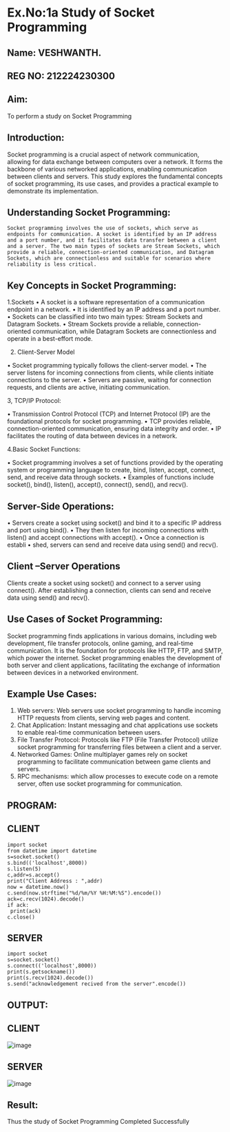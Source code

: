 # Ex.No:1a Study of Socket Programming
## Name: VESHWANTH.
## REG NO: 212224230300
## Aim: 
To perform a study on Socket Programming
## Introduction:

Socket programming is a crucial aspect of network communication, allowing for data exchange between computers over a network. It forms the backbone of various networked applications, enabling communication between clients and servers. This study explores the fundamental concepts of socket programming, its use cases, and provides a practical example to demonstrate its implementation.
## Understanding Socket Programming:
	Socket programming involves the use of sockets, which serve as endpoints for communication. A socket is identified by an IP address and a port number, and it facilitates data transfer between a client and a server. The two main types of sockets are Stream Sockets, which provide a reliable, connection-oriented communication, and Datagram Sockets, which are connectionless and suitable for scenarios where reliability is less critical.
## Key Concepts in Socket Programming:
1.Sockets
•	A socket is a software representation of a communication endpoint in a network.
•	It is identified by an IP address and a port number.
•	Sockets can be classified into two main types: Stream Sockets and Datagram Sockets.
•	Stream Sockets provide a reliable, connection-oriented communication, while Datagram Sockets are connectionless and operate in a best-effort mode.

2. Client-Server Model

•	Socket programming typically follows the client-server model.
•	The server listens for incoming connections from clients, while clients initiate connections to the server.
•	Servers are passive, waiting for connection requests, and clients are active, initiating communication.

3, TCP/IP Protocol:

•	Transmission Control Protocol (TCP) and Internet Protocol (IP) are the foundational protocols for socket programming.
•	TCP provides reliable, connection-oriented communication, ensuring data integrity and order.
•	IP facilitates the routing of data between devices in a network.

4.Basic Socket Functions:

•	Socket programming involves a set of functions provided by the operating system or programming language to create, bind, listen, accept, connect, send, and receive data through sockets.
•	Examples of functions include socket(), bind(), listen(), accept(), connect(), send(), and recv().

## Server-Side Operations:

•	Servers create a socket using socket() and bind it to a specific IP address and port using bind().
•	They then listen for incoming connections with listen() and accept connections with accept().
•	Once a connection is establi
•	shed, servers can send and receive data using send() and recv().

## Client –Server Operations

Clients create a socket using socket() and connect to a server using connect().
After establishing a connection, clients can send and receive data using send() and recv().

## Use Cases of Socket Programming:
Socket programming finds applications in various domains, including web development, file transfer protocols, online gaming, and real-time communication. It is the foundation for protocols like HTTP, FTP, and SMTP, which power the internet. Socket programming enables the development of both server and client applications, facilitating the exchange of information between devices in a networked environment.
## Example Use Cases:

1.	Web servers: Web servers use socket programming to handle incoming HTTP requests from clients, serving web pages and content.
2.	Chat Application: Instant messaging and chat applications use sockets to enable real-time communication between users.
3.	File Transfer Protocol: Protocols like FTP (File Transfer Protocol) utilize socket programming for transferring files between a client and a server.
4.	Networked Games: Online multiplayer games rely on socket programming to facilitate communication between game clients and servers.
5.	RPC mechanisms: which allow processes to execute code on a remote server, often use socket programming for communication.

## PROGRAM:
## CLIENT
	import socket
	from datetime import datetime
	s=socket.socket()
	s.bind(('localhost',8000))
	s.listen(5)
	c,addr=s.accept()
	print("Client Address : ",addr)
	now = datetime.now()
	c.send(now.strftime("%d/%m/%Y %H:%M:%S").encode())
	ack=c.recv(1024).decode()
	if ack:
	 print(ack)
	c.close()

## SERVER
	import socket
	s=socket.socket()
	s.connect(('localhost',8000))
	print(s.getsockname())
	print(s.recv(1024).decode())
	s.send("acknowledgement recived from the server".encode())

## OUTPUT:
## CLIENT
![image](https://github.com/user-attachments/assets/a8b7e5be-7e1d-4f2e-8334-724a247ec382)
## SERVER
![image](https://github.com/user-attachments/assets/84608dd0-7734-4bfd-b3b0-74498a61646f)
## Result:
Thus the study of Socket Programming Completed Successfully
